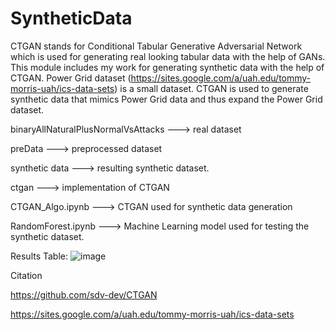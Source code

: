 # SyntheticData

CTGAN stands for Conditional Tabular Generative Adversarial Network which is used for generating real looking tabular data with the help of GANs. 
This module includes my work for generating synthetic data with the help of CTGAN. Power Grid dataset (https://sites.google.com/a/uah.edu/tommy-morris-uah/ics-data-sets) is a small dataset. CTGAN is used to generate synthetic data that mimics Power Grid data and thus expand the Power Grid dataset. 

binaryAllNaturalPlusNormalVsAttacks ---> real dataset


preData ---> preprocessed dataset


synthetic data ---> resulting synthetic dataset.


ctgan ---> implementation of CTGAN


CTGAN_Algo.ipynb ---> CTGAN used for synthetic data generation


RandomForest.ipynb ---> Machine Learning model used for testing the synthetic dataset.


Results Table:
![image](https://user-images.githubusercontent.com/93623710/191051092-a7996a85-2c82-45fc-a114-d61030c3fe26.png)


Citation


https://github.com/sdv-dev/CTGAN


https://sites.google.com/a/uah.edu/tommy-morris-uah/ics-data-sets
